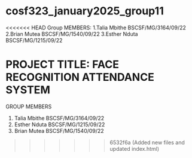 # cosf323_january2025_group11
<<<<<<< HEAD
Group MEMBERS:
1.Talia Mbithe   BSCSF/MG/3164/09/22
2.Brian Mutea    BSCSF/MG/1540/09/22
3.Esther Nduta   BSCSF/MG/1215/09/22

PROJECT TITLE: FACE RECOGNITION ATTENDANCE SYSTEM
=======
GROUP MEMBERS
1. Talia Mbithe BSCSF/MG/3164/09/22
2. Esther Nduta BSCSF/MG/1215/09/22
3. Brian Mutea BSCSF/MG/1540/09/22

>>>>>>> 6532f6a (Added new files and updated index.html)
